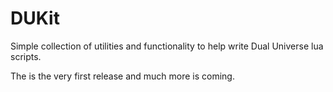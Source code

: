 # DUKit
Simple collection of utilities and functionality to help write Dual Universe lua scripts.

The is the very first release and much more is coming.
